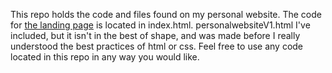 This repo holds the code and files found on my personal website. The code for [the landing page](https://nathanperezr.github.io) is located in index.html. personalwebsiteV1.html I've included, but it isn't in the best of shape, and was made before I really understood the best practices of html or css. Feel free to use any code located in this repo in any way you would like.